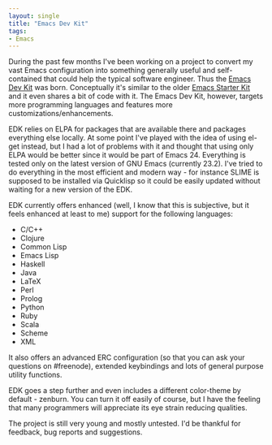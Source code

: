 ```yaml
---
layout: single
title: "Emacs Dev Kit"
tags:
- Emacs
---
```


During the past few months I've been working on a project to convert
my vast Emacs configuration into something generally useful and
self-contained that could help the typical software engineer. Thus the
[Emacs Dev Kit](https://github.com/bbatsov/emacs-dev-kit) was
born. Conceptually it's similar to the older
[Emacs Starter Kit](https://github.com/technomancy/emacs-starter-kit)
and it even shares a bit of code with it. The Emacs Dev Kit, however,
targets more programming languages and features more
customizations/enhancements.

EDK relies on ELPA for packages that are available there and packages
everything else locally. At some point I've played with the idea of
using el-get instead, but I had a lot of problems with it and thought
that using only ELPA would be better since it would be part of
Emacs 24. Everything is tested only on the latest version of GNU
Emacs (currently 23.2). I've tried to do everything in the most
efficient and modern way - for instance SLIME is supposed to be
installed via Quicklisp so it could be easily updated without waiting
for a new version of the EDK.

EDK currently offers enhanced (well, I know that this is subjective,
but it feels enhanced at least to me) support for the following
languages:

* C/C++
* Clojure
* Common Lisp
* Emacs Lisp
* Haskell
* Java
* LaTeX
* Perl
* Prolog
* Python
* Ruby
* Scala
* Scheme
* XML

It also offers an advanced ERC configuration (so that you can ask your
questions on #freenode), extended keybindings and lots of general
purpose utility functions.

EDK goes a step further and even includes a different color-theme by
default - zenburn. You can turn it off easily of course, but I have
the feeling that many programmers will appreciate its eye strain
reducing qualities.

The project is still very young and mostly untested. I'd be thankful
for feedback, bug reports and suggestions.
